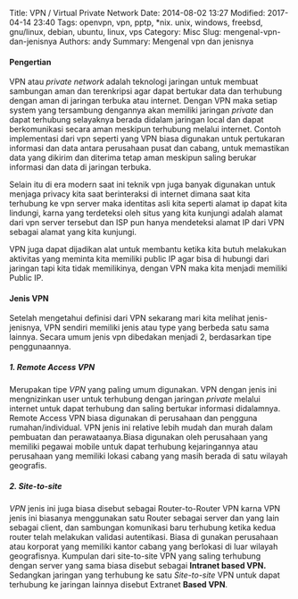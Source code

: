 Title: VPN / Virtual Private Network
Date: 2014-08-02 13:27
Modified: 2017-04-14 23:40
Tags: openvpn, vpn, pptp, *nix. unix, windows, freebsd, gnu/linux, debian, ubuntu, linux, vps
Category: Misc
Slug: mengenal-vpn-dan-jenisnya
Authors: andy
Summary: Mengenal vpn dan jenisnya

#### Pengertian

VPN atau *private network* adalah teknologi jaringan untuk membuat sambungan aman dan terenkripsi agar dapat bertukar data dan terhubung dengan aman di jaringan terbuka atau internet. Dengan VPN maka setiap system yang tersambung dengannya akan memiliki jaringan *private* dan dapat terhubung selayaknya berada didalam jaringan local dan dapat berkomunikasi secara aman meskipun terhubung melalui internet. 
Contoh implementasi dari vpn seperti yang VPN biasa digunakan untuk pertukaran informasi dan data antara perusahaan pusat dan cabang, untuk memastikan data yang dikirim dan diterima tetap aman meskipun saling berukar informasi dan data di jaringan terbuka.

Selain itu di era modern saat ini teknik vpn juga banyak digunakan untuk menjaga privacy kita saat berinteraksi di internet dimana saat kita terhubung ke vpn server maka identitas asli kita seperti alamat ip dapat kita lindungi, karna yang terdeteksi oleh situs yang kita kunjungi adalah alamat dari vpn server tersebut dan ISP pun hanya mendeteksi alamat IP dari VPN sebagai alamat yang kita kunjungi. 

VPN juga dapat dijadikan alat untuk membantu ketika kita butuh melakukan aktivitas yang meminta kita memiliki public IP agar bisa di hubungi dari jaringan tapi kita tidak memilikinya, dengan VPN maka kita menjadi memiliki Public IP.


#### Jenis VPN
Setelah mengetahui definisi dari VPN sekarang mari kita melihat jenis-jenisnya, VPN sendiri memiliki jenis atau type yang berbeda satu sama lainnya. Secara umum jenis vpn dibedakan menjadi 2, berdasarkan tipe penggunaannya. 

##### 1. Remote Access VPN
Merupakan tipe *VPN* yang paling umum digunakan. VPN dengan jenis ini mengnizinkan user untuk terhubung dengan jaringan *private* melalui internet untuk dapat terhubung dan saling bertukar informasi didalamnya. Remote Access VPN biasa digunakan di perusahaan dan pengguna rumahan/individual. VPN jenis ini relative lebih mudah dan murah dalam pembuatan dan perawataanya.Biasa digunakan oleh perusahaan yang memiliki pegawai mobile untuk dapat terhubung kejaringannya atau perusahaan yang memiliki lokasi cabang yang masih berada di satu wilayah geografis.


##### 2. Site-to-site
*VPN* jenis ini juga biasa disebut sebagai Router-to-Router VPN karna VPN jenis ini biasanya menggunakan satu Router sebagai server dan yang lain sebagai client, dan sambungan komunikasi baru terhubung ketika kedua router telah melakukan validasi autentikasi. Biasa di gunakan perusahaan atau korporat yang memiliki kantor cabang yang berlokasi di luar wilayah geografisnya. Kumpulan dari site-to-site VPN yang saling terhubung dengan server yang sama biasa disebut sebagai **Intranet based VPN.** Sedangkan jaringan yang terhubung ke satu *Site-to-site* VPN untuk dapat terhubung ke jaringan lainnya disebut Extranet **Based VPN**. 




